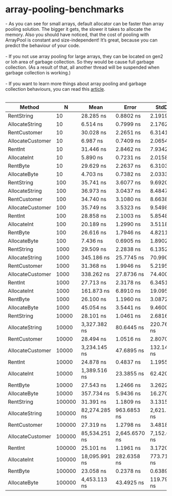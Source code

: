 # array-pooling-benchmarks

<!DOCTYPE html>
<html lang='en'>
<body>
- As you can see for small arrays, default allocator can be faster than array pooling solution. The bigger it gets, the slower it takes to allocate the memory. 
Also you should have noticed, that the cost of pooling with ArrayPool<T> is constant and size-independent! It’s great, because you can predict the behaviour of your code.
<br><br>
- If you not use array pooling for large arrays, they can be located on gen2 or loh area of garbage collection. So they would be cause full garbage collection. 
(As a result of that, all another thread will be suspended when garbage collection is working.) 
<br><br>
- If you want to learn more things about array pooling and garbage collection behaviours, you can read this <a href="https://adamsitnik.com/Array-Pool/">article</a>.
<br><br>
<table>
<thead><tr><th>    Method</th><th>N</th><th>   Mean</th><th>  Error</th><th> StdDev</th><th> Median</th><th>Gen 0</th><th>Gen 1</th><th>Gen 2</th><th>Allocated</th>
</tr>
</thead><tbody><tr><td>RentString</td><td>10</td><td>28.285 ns</td><td>0.8802 ns</td><td>2.1919 ns</td><td>28.722 ns</td><td>-</td><td>-</td><td>-</td><td>-</td>
</tr><tr><td>AllocateString</td><td>10</td><td>6.514 ns</td><td>0.7999 ns</td><td>2.1762 ns</td><td>6.318 ns</td><td>0.0166</td><td>-</td><td>-</td><td>104 B</td>
</tr><tr><td>RentCustomer</td><td>10</td><td>30.028 ns</td><td>2.2651 ns</td><td>6.3141 ns</td><td>26.369 ns</td><td>-</td><td>-</td><td>-</td><td>-</td>
</tr><tr><td>AllocateCustomer</td><td>10</td><td>6.987 ns</td><td>0.7409 ns</td><td>2.0654 ns</td><td>6.055 ns</td><td>0.0166</td><td>-</td><td>-</td><td>104 B</td>
</tr><tr><td>RentInt</td><td>10</td><td>31.446 ns</td><td>2.8462 ns</td><td>7.9342 ns</td><td>28.507 ns</td><td>-</td><td>-</td><td>-</td><td>-</td>
</tr><tr><td>AllocateInt</td><td>10</td><td>5.890 ns</td><td>0.7231 ns</td><td>2.0158 ns</td><td>5.698 ns</td><td>0.0102</td><td>-</td><td>-</td><td>64 B</td>
</tr><tr><td>RentByte</td><td>10</td><td>29.629 ns</td><td>2.2637 ns</td><td>6.3103 ns</td><td>27.723 ns</td><td>-</td><td>-</td><td>-</td><td>-</td>
</tr><tr><td>AllocateByte</td><td>10</td><td>4.703 ns</td><td>0.7382 ns</td><td>2.0333 ns</td><td>6.044 ns</td><td>0.0064</td><td>-</td><td>-</td><td>40 B</td>
</tr><tr><td>RentString</td><td>100</td><td>35.741 ns</td><td>3.6077 ns</td><td>9.6920 ns</td><td>33.315 ns</td><td>-</td><td>-</td><td>-</td><td>-</td>
</tr><tr><td>AllocateString</td><td>100</td><td>36.973 ns</td><td>3.0437 ns</td><td>8.4847 ns</td><td>35.151 ns</td><td>0.1313</td><td>0.0004</td><td>-</td><td>824 B</td>
</tr><tr><td>RentCustomer</td><td>100</td><td>34.740 ns</td><td>3.1080 ns</td><td>8.6638 ns</td><td>31.418 ns</td><td>-</td><td>-</td><td>-</td><td>-</td>
</tr><tr><td>AllocateCustomer</td><td>100</td><td>35.749 ns</td><td>3.5323 ns</td><td>9.5498 ns</td><td>32.062 ns</td><td>0.1313</td><td>0.0004</td><td>-</td><td>824 B</td>
</tr><tr><td>RentInt</td><td>100</td><td>28.858 ns</td><td>2.1003 ns</td><td>5.8548 ns</td><td>25.999 ns</td><td>-</td><td>-</td><td>-</td><td>-</td>
</tr><tr><td>AllocateInt</td><td>100</td><td>20.189 ns</td><td>1.2990 ns</td><td>3.5118 ns</td><td>19.220 ns</td><td>0.0676</td><td>0.0001</td><td>-</td><td>424 B</td>
</tr><tr><td>RentByte</td><td>100</td><td>26.616 ns</td><td>1.7946 ns</td><td>4.8211 ns</td><td>24.541 ns</td><td>-</td><td>-</td><td>-</td><td>-</td>
</tr><tr><td>AllocateByte</td><td>100</td><td>7.436 ns</td><td>0.6905 ns</td><td>1.8902 ns</td><td>6.564 ns</td><td>0.0204</td><td>-</td><td>-</td><td>128 B</td>
</tr><tr><td>RentString</td><td>1000</td><td>29.509 ns</td><td>2.2838 ns</td><td>6.1352 ns</td><td>27.891 ns</td><td>-</td><td>-</td><td>-</td><td>-</td>
</tr><tr><td>AllocateString</td><td>1000</td><td>345.186 ns</td><td>25.7745 ns</td><td>70.9905 ns</td><td>322.406 ns</td><td>1.2784</td><td>0.0372</td><td>-</td><td>8024 B</td>
</tr><tr><td>RentCustomer</td><td>1000</td><td>31.368 ns</td><td>1.9946 ns</td><td>5.2195 ns</td><td>30.534 ns</td><td>-</td><td>-</td><td>-</td><td>-</td>
</tr><tr><td>AllocateCustomer</td><td>1000</td><td>338.262 ns</td><td>27.8736 ns</td><td>74.4003 ns</td><td>302.802 ns</td><td>1.2784</td><td>0.0372</td><td>-</td><td>8024 B</td>
</tr><tr><td>RentInt</td><td>1000</td><td>27.713 ns</td><td>2.3178 ns</td><td>6.3451 ns</td><td>25.756 ns</td><td>-</td><td>-</td><td>-</td><td>-</td>
</tr><tr><td>AllocateInt</td><td>1000</td><td>161.873 ns</td><td>6.8910 ns</td><td>19.0950 ns</td><td>157.557 ns</td><td>0.6413</td><td>0.0095</td><td>-</td><td>4024 B</td>
</tr><tr><td>RentByte</td><td>1000</td><td>26.100 ns</td><td>1.1960 ns</td><td>3.0872 ns</td><td>25.390 ns</td><td>-</td><td>-</td><td>-</td><td>-</td>
</tr><tr><td>AllocateByte</td><td>1000</td><td>45.054 ns</td><td>3.5441 ns</td><td>9.4600 ns</td><td>42.792 ns</td><td>0.1632</td><td>0.0006</td><td>-</td><td>1024 B</td>
</tr><tr><td>RentString</td><td>10000</td><td>28.101 ns</td><td>1.0461 ns</td><td>2.6816 ns</td><td>27.714 ns</td><td>-</td><td>-</td><td>-</td><td>-</td>
</tr><tr><td>AllocateString</td><td>10000</td><td>3,327.382 ns</td><td>80.6445 ns</td><td>220.7630 ns</td><td>3,266.940 ns</td><td>12.6572</td><td>2.5291</td><td>-</td><td>80024 B</td>
</tr><tr><td>RentCustomer</td><td>10000</td><td>28.494 ns</td><td>1.0516 ns</td><td>2.8070 ns</td><td>28.439 ns</td><td>-</td><td>-</td><td>-</td><td>-</td>
</tr><tr><td>AllocateCustomer</td><td>10000</td><td>3,234.145 ns</td><td>47.6895 ns</td><td>132.1473 ns</td><td>3,207.714 ns</td><td>12.6572</td><td>2.5291</td><td>-</td><td>80024 B</td>
</tr><tr><td>RentInt</td><td>10000</td><td>24.878 ns</td><td>0.4837 ns</td><td>1.1955 ns</td><td>24.530 ns</td><td>-</td><td>-</td><td>-</td><td>-</td>
</tr><tr><td>AllocateInt</td><td>10000</td><td>1,389.516 ns</td><td>23.3855 ns</td><td>62.4207 ns</td><td>1,377.001 ns</td><td>6.3286</td><td>0.7896</td><td>-</td><td>40024 B</td>
</tr><tr><td>RentByte</td><td>10000</td><td>27.543 ns</td><td>1.2466 ns</td><td>3.2622 ns</td><td>27.201 ns</td><td>-</td><td>-</td><td>-</td><td>-</td>
</tr><tr><td>AllocateByte</td><td>10000</td><td>357.734 ns</td><td>5.9436 ns</td><td>16.2704 ns</td><td>355.936 ns</td><td>1.5945</td><td>0.0567</td><td>-</td><td>10024 B</td>
</tr><tr><td>RentString</td><td>100000</td><td>31.391 ns</td><td>1.1809 ns</td><td>3.1315 ns</td><td>29.863 ns</td><td>-</td><td>-</td><td>-</td><td>-</td>
</tr><tr><td>AllocateString</td><td>100000</td><td>82,274.285 ns</td><td>963.6853 ns</td><td>2,621.7768 ns</td><td>81,404.279 ns</td><td>249.8779</td><td>249.8779</td><td>249.8779</td><td>800024 B</td>
</tr><tr><td>RentCustomer</td><td>100000</td><td>27.319 ns</td><td>1.2798 ns</td><td>3.4818 ns</td><td>25.805 ns</td><td>-</td><td>-</td><td>-</td><td>-</td>
</tr><tr><td>AllocateCustomer</td><td>100000</td><td>85,534.251 ns</td><td>2,645.6570 ns</td><td>7,152.6874 ns</td><td>83,115.637 ns</td><td>249.8779</td><td>249.8779</td><td>249.8779</td><td>800024 B</td>
</tr><tr><td>RentInt</td><td>100000</td><td>25.101 ns</td><td>1.1961 ns</td><td>3.1720 ns</td><td>23.120 ns</td><td>-</td><td>-</td><td>-</td><td>-</td>
</tr><tr><td>AllocateInt</td><td>100000</td><td>18,095.991 ns</td><td>282.6358 ns</td><td>773.7109 ns</td><td>18,177.316 ns</td><td>124.9695</td><td>124.9695</td><td>124.9695</td><td>400024 B</td>
</tr><tr><td>RentByte</td><td>100000</td><td>23.058 ns</td><td>0.2378 ns</td><td>0.6389 ns</td><td>23.025 ns</td><td>-</td><td>-</td><td>-</td><td>-</td>
</tr><tr><td>AllocateByte</td><td>100000</td><td>4,453.113 ns</td><td>43.4925 ns</td><td>119.7910 ns</td><td>4,476.141 ns</td><td>31.2424</td><td>31.2424</td><td>31.2424</td><td>100024 B</td>
</tr></tbody></table>
</body>
</html>
